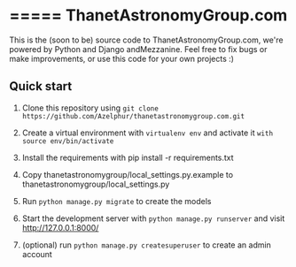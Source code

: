=====
ThanetAstronomyGroup.com
=====

This is the (soon to be) source code to ThanetAstronomyGroup.com, we're powered by Python and Django andMezzanine. Feel free to fix bugs or make improvements, or use this code for your own projects :)

Quick start
-----------

1. Clone this repository using `git clone https://github.com/Azelphur/thanetastronomygroup.com.git`

2. Create a virtual environment with `virtualenv env` and activate it `with source env/bin/activate`

3. Install the requirements with pip install -r requirements.txt

4. Copy thanetastronomygroup/local_settings.py.example to thanetastronomygroup/local_settings.py

5. Run `python manage.py migrate` to create the models

6. Start the development server with `python manage.py runserver`
   and visit http://127.0.0.1:8000/

7. (optional) run `python manage.py createsuperuser` to create an admin account

